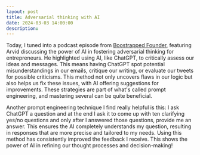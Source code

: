 ```yaml
---
layout: post
title: Adversarial thinking with AI
date: 2024-03-03 14:00:00
description: 
---
```


Today, I tuned into a podcast episode from [Boostrapped Founder](https://tbf.fm/episodes/299-adversarial-thinking-in-entrepreneurship), featuring Arvid discussing the power of AI in fostering adversarial thinking for entrepreneurs. He highlighted using AI, like ChatGPT, to critically assess our ideas and messages. This means having ChatGPT spot potential misunderstandings in our emails, critique our writing, or evaluate our tweets for possible criticisms. This method not only uncovers flaws in our logic but also helps us fix these issues, with AI offering suggestions for improvements. These strategies are part of what's called prompt engineering, and mastering several can be quite beneficial.

Another prompt engineering technique I find really helpful is this: I ask ChatGPT a question and at the end I ask it to come up with ten clarifying yes/no questions  and only after I answered those questions, provide me an answer. This ensures the AI completely understands my question, resulting in responses that are more precise and tailored to my needs. Using this method has consistently improved the feedback I receive. This shows the power of AI in refining our thought processes and decision-making!
